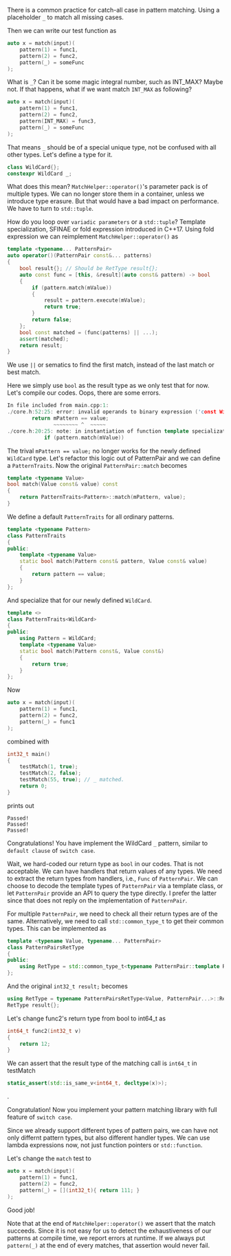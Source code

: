 There is a common practice for catch-all case in pattern matching.
Using a placeholder `_` to match all missing cases.

Then we can write our test function as 
```C++
auto x = match(input)(
    pattern(1) = func1,
    pattern(2) = func2,
    pattern(_) = someFunc
);
```

What is `_`? Can it be some magic integral number, such as INT_MAX? Maybe not. If that happens, what if we want match `INT_MAX` as following?
```C++
auto x = match(input)(
    pattern(1) = func1,
    pattern(2) = func2,
    pattern(INT_MAX) = func3,
    pattern(_) = someFunc
);
```

That means `_` should be of a special unique type, not be confused with all other types.
Let's define a type for it.
```C++
class WildCard{};
constexpr WildCard _;
```

What does this mean? `MatchHelper::operator()`'s parameter pack is of multiple types. We can no longer store them in a container, unless we introduce type erasure. But that would have a bad impact on performance. We have to turn to `std::tuple`.

How do you loop over `variadic parameters` or a `std::tuple`? Template specialization, SFINAE or fold expression introduced in C++17.
Using fold expression we can reimplement `MatchHelper::operator()` as 
```C++
template <typename... PatternPair>
auto operator()(PatternPair const&... patterns)
{
    bool result{}; // Should be RetType result{};
    auto const func = [this, &result](auto const& pattern) -> bool
    {
        if (pattern.match(mValue))
        {
            result = pattern.execute(mValue);
            return true;
        }
        return false;
    };
    bool const matched = (func(patterns) || ...);
    assert(matched);
    return result;
}
```
We use `||` or sematics to find the first match, instead of the last match or best match.

Here we simply use `bool` as the result type as we only test that for now.
Let's compile our codes. Oops, there are some errors.
```C++
In file included from main.cpp:1:
./core.h:52:25: error: invalid operands to binary expression ('const WildCard' and 'const int')
        return mPattern == value;
               ~~~~~~~~ ^  ~~~~~
./core.h:20:25: note: in instantiation of function template specialization 'PatternPair<WildCard, bool (int)>::match<int>' requested here
            if (pattern.match(mValue))
```
The trival `mPattern == value;` no longer works for the newly defined `WildCard` type.
Let's refactor this logic out of PatternPair and we can define a `PatternTraits`.
Now the original `PatternPair::match` becomes
```C++
template <typename Value>
bool match(Value const& value) const
{
    return PatternTraits<Pattern>::match(mPattern, value);
}
```
We define a default `PatternTraits` for all ordinary patterns.
```C++
template <typename Pattern>
class PatternTraits
{
public:
    template <typename Value>
    static bool match(Pattern const& pattern, Value const& value)
    {
        return pattern == value;
    }
};
```
And specialize that for our newly defined `WildCard`.
```C++
template <>
class PatternTraits<WildCard>
{
public:
    using Pattern = WildCard;
    template <typename Value>
    static bool match(Pattern const&, Value const&)
    {
        return true;
    }
};
```

Now
```C++
auto x = match(input)(
    pattern(1) = func1,
    pattern(2) = func2,
    pattern(_) = func1
);
```
combined with 
```C++
int32_t main()
{
    testMatch(1, true);
    testMatch(2, false);
    testMatch(55, true); // _ matched.
    return 0;
}
```
prints out
```
Passed!
Passed!
Passed!
```

Congratulations! You have implement the WildCard `_` pattern, similar to `default clause` of `switch case`.

Wait, we hard-coded our return type as `bool` in our codes. That is not acceptable. We can have handlers that return values of any types.
We need to extract the return types from handlers, i.e., `Func` of `PatternPair`.
We can choose to decode the template types of `PatternPair` via a template class, or let `PatternPair` provide an API to query the type directly. I prefer the latter since that does not reply on the implementation of `PatternPair`.

For multiple `PatternPair`, we need to check all their return types are of the same.
Alternatively, we need to call `std::common_type_t` to get their common types.
This can be implemented as 
```C++
template <typename Value, typename... PatternPair>
class PatternPairsRetType
{
public:
    using RetType = std::common_type_t<typename PatternPair::template RetType<Value>...>;
};
```
And the original `int32_t result;` becomes
```C++
using RetType = typename PatternPairsRetType<Value, PatternPair...>::RetType;
RetType result{};
```
Let's change func2's return type from bool to int64_t as
```C++
int64_t func2(int32_t v)
{
    return 12;
}
```

We can assert that the result type of the matching call is `int64_t` in testMatch
```C++
static_assert(std::is_same_v<int64_t, decltype(x)>);
```
.

Congratulation! Now you implement your pattern matching library with full feature of `switch case`.

Since we already support different types of pattern pairs, we can have not only differnt pattern types, but also different handler types. We can use lambda expressions now, not just function pointers or `std::function`.

Let's change the `match` test to
```C++
auto x = match(input)(
    pattern(1) = func1,
    pattern(2) = func2,
    pattern(_) = [](int32_t){ return 111; }
);
```
Good job!

Note that at the end of `MatchHelper::operator()` we assert that the match succeeds. Since it is not easy for us to detect the exhaustiveness of our patterns at compile time, we report errors at runtime. If we always put `pattern(_)` at the end of every matches, that assertion would never fail.